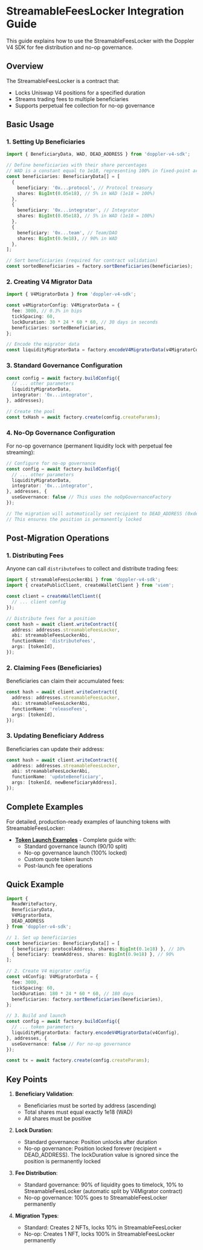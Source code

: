 # StreamableFeesLocker Integration Guide

This guide explains how to use the StreamableFeesLocker with the Doppler V4 SDK for fee distribution and no-op governance.


## Overview

The StreamableFeesLocker is a contract that:
- Locks Uniswap V4 positions for a specified duration
- Streams trading fees to multiple beneficiaries
- Supports perpetual fee collection for no-op governance

## Basic Usage

### 1. Setting Up Beneficiaries

```typescript
import { BeneficiaryData, WAD, DEAD_ADDRESS } from 'doppler-v4-sdk';

// Define beneficiaries with their share percentages
// WAD is a constant equal to 1e18, representing 100% in fixed-point arithmetic
const beneficiaries: BeneficiaryData[] = [
  {
    beneficiary: '0x...protocol', // Protocol treasury
    shares: BigInt(0.05e18), // 5% in WAD (1e18 = 100%)
  },
  {
    beneficiary: '0x...integrator', // Integrator
    shares: BigInt(0.05e18), // 5% in WAD (1e18 = 100%)
  },
  {
    beneficiary: '0x...team', // Team/DAO
    shares: BigInt(0.9e18), // 90% in WAD
  },
];

// Sort beneficiaries (required for contract validation)
const sortedBeneficiaries = factory.sortBeneficiaries(beneficiaries);
```

### 2. Creating V4 Migrator Data

```typescript
import { V4MigratorData } from 'doppler-v4-sdk';

const v4MigratorConfig: V4MigratorData = {
  fee: 3000, // 0.3% in bips
  tickSpacing: 60,
  lockDuration: 30 * 24 * 60 * 60, // 30 days in seconds
  beneficiaries: sortedBeneficiaries,
};

// Encode the migrator data
const liquidityMigratorData = factory.encodeV4MigratorData(v4MigratorConfig);
```

### 3. Standard Governance Configuration

```typescript
const config = await factory.buildConfig({
  // ... other parameters
  liquidityMigratorData,
  integrator: '0x...integrator',
}, addresses);

// Create the pool
const txHash = await factory.create(config.createParams);
```

### 4. No-Op Governance Configuration

For no-op governance (permanent liquidity lock with perpetual fee streaming):

```typescript
// Configure for no-op governance
const config = await factory.buildConfig({
  // ... other parameters
  liquidityMigratorData,
  integrator: '0x...integrator',
}, addresses, {
  useGovernance: false // This uses the noOpGovernanceFactory
});

// The migration will automatically set recipient to DEAD_ADDRESS (0xdead)
// This ensures the position is permanently locked
```

## Post-Migration Operations

### 1. Distributing Fees

Anyone can call `distributeFees` to collect and distribute trading fees:

```typescript
import { streamableFeesLockerAbi } from 'doppler-v4-sdk';
import { createPublicClient, createWalletClient } from 'viem';

const client = createWalletClient({
  // ... client config
});

// Distribute fees for a position
const hash = await client.writeContract({
  address: addresses.streamableFeesLocker,
  abi: streamableFeesLockerAbi,
  functionName: 'distributeFees',
  args: [tokenId],
});
```

### 2. Claiming Fees (Beneficiaries)

Beneficiaries can claim their accumulated fees:

```typescript
const hash = await client.writeContract({
  address: addresses.streamableFeesLocker,
  abi: streamableFeesLockerAbi,
  functionName: 'releaseFees',
  args: [tokenId],
});
```

### 3. Updating Beneficiary Address

Beneficiaries can update their address:

```typescript
const hash = await client.writeContract({
  address: addresses.streamableFeesLocker,
  abi: streamableFeesLockerAbi,
  functionName: 'updateBeneficiary',
  args: [tokenId, newBeneficiaryAddress],
});
```

## Complete Examples

For detailed, production-ready examples of launching tokens with StreamableFeesLocker:

- **[Token Launch Examples](./token-launch-examples.md)** - Complete guide with:
  - Standard governance launch (90/10 split)
  - No-op governance launch (100% locked)
  - Custom quote token launch
  - Post-launch fee operations

## Quick Example

```typescript
import { 
  ReadWriteFactory, 
  BeneficiaryData, 
  V4MigratorData,
  DEAD_ADDRESS
} from 'doppler-v4-sdk';

// 1. Set up beneficiaries
const beneficiaries: BeneficiaryData[] = [
  { beneficiary: protocolAddress, shares: BigInt(0.1e18) }, // 10%
  { beneficiary: teamAddress, shares: BigInt(0.9e18) }, // 90%
];

// 2. Create V4 migrator config
const v4Config: V4MigratorData = {
  fee: 3000,
  tickSpacing: 60,
  lockDuration: 180 * 24 * 60 * 60, // 180 days
  beneficiaries: factory.sortBeneficiaries(beneficiaries),
};

// 3. Build and launch
const config = await factory.buildConfig({
  // ... token parameters
  liquidityMigratorData: factory.encodeV4MigratorData(v4Config),
}, addresses, {
  useGovernance: false // For no-op governance
});

const tx = await factory.create(config.createParams);
```

## Key Points


1. **Beneficiary Validation**: 
   - Beneficiaries must be sorted by address (ascending)
   - Total shares must equal exactly 1e18 (WAD)
   - All shares must be positive

2. **Lock Duration**: 
   - Standard governance: Position unlocks after duration
   - No-op governance: Position locked forever (recipient = DEAD_ADDRESS). The lockDuration value is ignored since the position is permanently locked

3. **Fee Distribution**:
   - Standard governance: 90% of liquidity goes to timelock, 10% to StreamableFeesLocker (automatic split by V4Migrator contract)
   - No-op governance: 100% goes to StreamableFeesLocker permanently

4. **Migration Types**:
   - Standard: Creates 2 NFTs, locks 10% in StreamableFeesLocker
   - No-op: Creates 1 NFT, locks 100% in StreamableFeesLocker permanently

